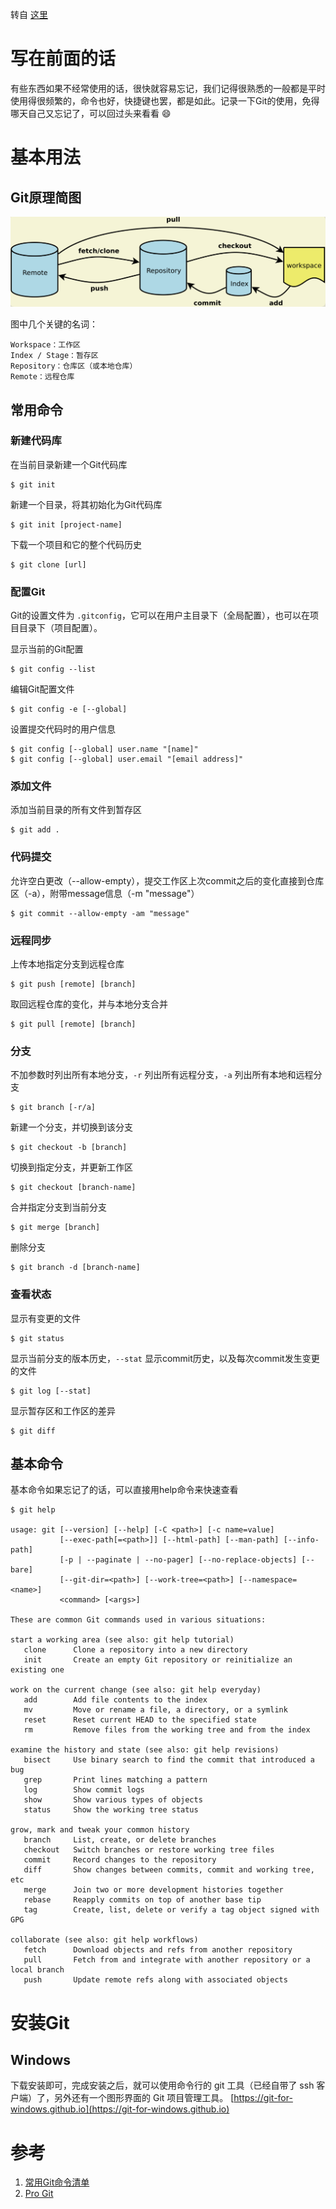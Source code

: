 转自 [这里](https://github.com/uniqueyehu/blog/blob/master/blogmd/git.md)

# 写在前面的话
有些东西如果不经常使用的话，很快就容易忘记，我们记得很熟悉的一般都是平时使用得很频繁的，命令也好，快捷键也罢，都是如此。记录一下Git的使用，免得哪天自己又忘记了，可以回过头来看看 :smile:

# 基本用法
## Git原理简图
![git.png](https://raw.githubusercontent.com/uniqueyehu/blog/master/images/git.png)

图中几个关键的名词：
```
Workspace：工作区
Index / Stage：暂存区
Repository：仓库区（或本地仓库）
Remote：远程仓库
```

## 常用命令
### 新建代码库
在当前目录新建一个Git代码库
```
$ git init
```

新建一个目录，将其初始化为Git代码库
```
$ git init [project-name]
```

下载一个项目和它的整个代码历史
```
$ git clone [url]
```

### 配置Git
Git的设置文件为 `.gitconfig`，它可以在用户主目录下（全局配置），也可以在项目目录下（项目配置）。

显示当前的Git配置
```
$ git config --list
```

编辑Git配置文件
```
$ git config -e [--global]
```

设置提交代码时的用户信息
```
$ git config [--global] user.name "[name]"
$ git config [--global] user.email "[email address]"
```

### 添加文件
添加当前目录的所有文件到暂存区
```
$ git add .
```

### 代码提交
允许空白更改（--allow-empty），提交工作区上次commit之后的变化直接到仓库区（-a），附带message信息（-m "message"）
```
$ git commit --allow-empty -am "message"
```

### 远程同步
上传本地指定分支到远程仓库
```
$ git push [remote] [branch]
```

 取回远程仓库的变化，并与本地分支合并
```
$ git pull [remote] [branch]
```

### 分支
不加参数时列出所有本地分支，`-r` 列出所有远程分支，`-a` 列出所有本地和远程分支
```
$ git branch [-r/a]
```

新建一个分支，并切换到该分支
```
$ git checkout -b [branch]
```

切换到指定分支，并更新工作区
```
$ git checkout [branch-name]
```

合并指定分支到当前分支
```
$ git merge [branch]
```

删除分支
```
$ git branch -d [branch-name]
```

### 查看状态
显示有变更的文件
```
$ git status
```

显示当前分支的版本历史，`--stat` 显示commit历史，以及每次commit发生变更的文件
```
$ git log [--stat]
```

显示暂存区和工作区的差异
```
$ git diff
```

## 基本命令
基本命令如果忘记了的话，可以直接用help命令来快速查看
```
$ git help

usage: git [--version] [--help] [-C <path>] [-c name=value]
           [--exec-path[=<path>]] [--html-path] [--man-path] [--info-path]
           [-p | --paginate | --no-pager] [--no-replace-objects] [--bare]
           [--git-dir=<path>] [--work-tree=<path>] [--namespace=<name>]
           <command> [<args>]

These are common Git commands used in various situations:

start a working area (see also: git help tutorial)
   clone      Clone a repository into a new directory
   init       Create an empty Git repository or reinitialize an existing one

work on the current change (see also: git help everyday)
   add        Add file contents to the index
   mv         Move or rename a file, a directory, or a symlink
   reset      Reset current HEAD to the specified state
   rm         Remove files from the working tree and from the index

examine the history and state (see also: git help revisions)
   bisect     Use binary search to find the commit that introduced a bug
   grep       Print lines matching a pattern
   log        Show commit logs
   show       Show various types of objects
   status     Show the working tree status

grow, mark and tweak your common history
   branch     List, create, or delete branches
   checkout   Switch branches or restore working tree files
   commit     Record changes to the repository
   diff       Show changes between commits, commit and working tree, etc
   merge      Join two or more development histories together
   rebase     Reapply commits on top of another base tip
   tag        Create, list, delete or verify a tag object signed with GPG

collaborate (see also: git help workflows)
   fetch      Download objects and refs from another repository
   pull       Fetch from and integrate with another repository or a local branch
   push       Update remote refs along with associated objects
```

# 安装Git
## Windows
下载安装即可，完成安装之后，就可以使用命令行的 git 工具（已经自带了 ssh 客户端）了，另外还有一个图形界面的 Git 项目管理工具。
[https://git-for-windows.github.io](https://git-for-windows.github.io)

# 参考
1. [常用Git命令清单](http://www.ruanyifeng.com/blog/2015/12/git-cheat-sheet.html)
2. [Pro Git](https://git-scm.com/book/zh/v1/)